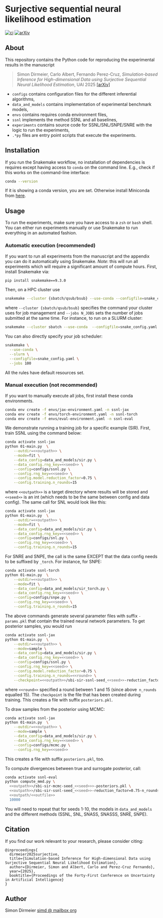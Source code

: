 # Surjective sequential neural likelihood estimation

[![ci](https://github.com/dirmeier/ssnl/actions/workflows/ci.yaml/badge.svg)](https://github.com/dirmeier/ssnl/actions/workflows/ci.yaml)
[![arXiv](https://img.shields.io/badge/arXiv-2308.01054-b31b1b.svg)](https://arxiv.org/abs/2308.01054)

## About

This repository contains the Python code for reproducing the experimental results in the manuscript

> Simon Dirmeier, Carlo Albert, Fernando Perez-Cruz, *Simulation-based Inference for High-dimensional Data using Surjective Sequential Neural Likelihood Estimation*, UAI 2025
> [[arXiv]](https://arxiv.org/abs/2308.01054)

- `configs` contains configuration files for the different inferential algorithms,
- `data_and_models` contains implementation of experimental benchmark models,
- `envs` contains requires conda environment files,
- `ssnl` implements the method SSNL and all baselines,
- `experiments` contains source code for SSNL/SNL/SNPE/SNRE with the logic to run the experiments,
- `.*py` files are entry point scripts that execute the experiments.

## Installation

If you run the Snakemake workflow, no installation of dependencies is requires except having access to `conda` on the command line. E.g., check if this works on the command-line interface:

```bash
conda --version
```

If it is showing a conda version, you are set. Otherwise install Miniconda from [here](https://docs.conda.io/projects/miniconda/en/latest/).

## Usage

To run the experiments, make sure you have access to a `zsh` or `bash` shell.
You can either run experiments manually or use Snakemake to run everything in an automated fashion.

### Automatic execution (recommended)

If you want to run all experiments from the manuscript and the appendix you can do it automatically using Snakemake.
*Note*: this will run all experiments which will require a significant amount of compute hours.
First, install Snakemake via:

```bash
pip install snakemake==9.3.0
```

Then, on a HPC cluster use

```bash
snakemake --cluster {sbatch/qsub/bsub} --use-conda --configfile=snake_config.yaml --jobs N_JOBS
```

where `--cluster {sbatch/qsub/bsub}` specifies the command your cluster uses for job management and `--jobs N_JOBS` sets the number of jobs submitted at the same time. For instance, to run on a SLURM cluster:

```bash
snakemake --cluster sbatch --use-conda  --configfile=snake_config.yaml --jobs 100
```

You can also directly specify your job scheduler:

```bash
snakemake \
  --use-conda \
  --slurm \
  --configfile=snake_config.yaml \
  --jobs 100
```

All the rules have default resources set.

### Manual execution (not recommended)

If you want to manually execute all jobs, first install these conda environments.

```bash
conda env create -f envs/jax-environment.yaml -n ssnl-jax
conda env create -f envs/torch-environment.yaml -n ssnl-torch
conda env create -f envs/eval-environment.yaml -n ssnl-eval
```

We demonstrate running a training job for a specific example (SIR).
First, train SSNL using the command below:

```bash
conda activate ssnl-jax
python 01-main.py  \
    --outdir=<<outpath>> \
    --mode=fit \
    --data_config=data_and_models/sir.py \
    --data_config.rng_key=<<seed>> \
    --config=configs/ssnl.py \
    --config.rng_key=<<seed>> \
    --config.model.reduction_factor=0.75 \
    --config.training.n_rounds=15
```

where `<<outpath>>` is a target directory where results will be stored and `<<seed>>` is an int (which needs to be the same between config and data config).
The same call for SNL would look like this:

```bash
conda activate ssnl-jax
python 01-main.py  \
    --outdir=<<outpath>> \
    --mode=fit \
    --data_config=data_and_models/sir.py \
    --data_config.rng_key=<<seed>> \
    --config=configs/snl.py \
    --config.rng_key=<<seed>> \
    --config.training.n_rounds=15
```

For SNRE and SNPE, the call is the same EXCEPT that the data config needs to be suffixed by `_torch`. For instance, for SNPE:

```bash
conda activate ssnl-torch
python 01-main.py  \
    --outdir=<<outpath>> \
    --mode=fit \
    --data_config=data_and_models/sir_torch.py \
    --data_config.rng_key=<<seed>> \
    --config=configs/snpe.py \
    --config.rng_key=<<seed>> \
    --config.training.n_rounds=15
```

The above commands generate several parameter files with suffix `-params.pkl` that contain the trained neural network parameters. To get posterior samples, you would run

```bash
conda activate ssnl-jax
python 01-main.py  \
    --outdir=<<outpath>> \
    --mode=sample \
    --data_config=data_and_models/sir.py \
    --data_config.rng_key=<<seed>> \
    --config=configs/ssnl.py \
    --config.rng_key=<<seed>> \
    --config.model.reduction_factor=0.75 \
    --config.training.n_rounds=<<round>> \
    --checkpoint=<<outpath>>/sbi-sir-ssnl-seed_<<seed>>-reduction_factor=0.75-n_rounds=<<round>>-params.pkl
```

where `<<round>>` specified a round between 1 and 15 (since above` n_rounds` equalled 15). The `checkpoint` is the file that has been created during training. This creates a file  with suffix `posteriors.pkl`.

To draw samples from the posterior using MCMC:

```bash
conda activate ssnl-jax
python 01-main.py  \
    --outdir=<<outpath>> \
    --mode=sample \
    --data_config=data_and_models/sir.py \
    --data_config.rng_key=<<seed>> \
    --config=configs/mcmc.py \
    --config.rng_key=<<seed>>
```

This creates a file  with suffix `posteriors.pkl`, too.

To compute divergences between true and surrogate posterior, call:

```bash
conda activate ssnl-eval
python compute_mmd.py \
  <<outpath>>/sbi-sir-mcmc-seed_<<seed>>>-posteriors.pkl \
  <<outpath>>/sbi-sir-ssnl-seed_<<seed>>-reduction_factor=0.75-n_rounds=<<round>>-posteriors.pkl \
  <<outpath/<<outfile>>
  10000
```

You will need to repeat that for seeds 1-10, the models in `data_and_models` and the different methods (SSNL, SNL, SNASS, SNASSS, SNRE, SNPE).

## Citation

If you find our work relevant to your research, please consider citing:

```
@inproceedings{
  dirmeier2025surjective,
  title={Simulation-based Inference for High-dimensional Data using Surjective Sequential Neural Likelihood Estimation},
  author={Dirmeier, Simon and Albert, Carlo and Perez-Cruz Fernando},
  year={2025},
  booktitle={Proceedings of the Forty-First Conference on Uncertainty in Artificial Intelligence}
}
```

## Author

Simon Dirmeier <a href="mailto:simd @ mailbox org">simd @ mailbox org</a>